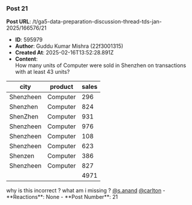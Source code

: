 ### Post 21
**Post URL**: /t/ga5-data-preparation-discussion-thread-tds-jan-2025/166576/21
- **ID**: 595979
- **Author**: Guddu Kumar Mishra  (22f3001315)
- **Created At**: 2025-02-16T13:52:28.891Z
- **Content**:  
  How many units of Computer were sold in Shenzhen on transactions with at least 43 units?
<div class="md-table">
<table>
<thead>
<tr>
<th>city</th>
<th>product</th>
<th>sales</th>
</tr>
</thead>
<tbody>
<tr>
<td>Shenzheen</td>
<td>Computer</td>
<td>296</td>
</tr>
<tr>
<td>Shenzhen</td>
<td>Computer</td>
<td>824</td>
</tr>
<tr>
<td>ShenZhen</td>
<td>Computer</td>
<td>931</td>
</tr>
<tr>
<td>Shenzheen</td>
<td>Computer</td>
<td>976</td>
</tr>
<tr>
<td>Shenzheen</td>
<td>Computer</td>
<td>108</td>
</tr>
<tr>
<td>Shenzheen</td>
<td>Computer</td>
<td>623</td>
</tr>
<tr>
<td>Shenzen</td>
<td>Computer</td>
<td>386</td>
</tr>
<tr>
<td>Shenzheen</td>
<td>Computer</td>
<td>827</td>
</tr>
<tr>
<td></td>
<td></td>
<td>4971</td>
</tr>
</tbody>
</table>
</div>why is this incorrect ? what am i missing ? <a class="mention" href="/u/s.anand">@s.anand</a> <a class="mention" href="/u/carlton">@carlton</a>
- **Reactions**: None
- **Post Number**: 21

